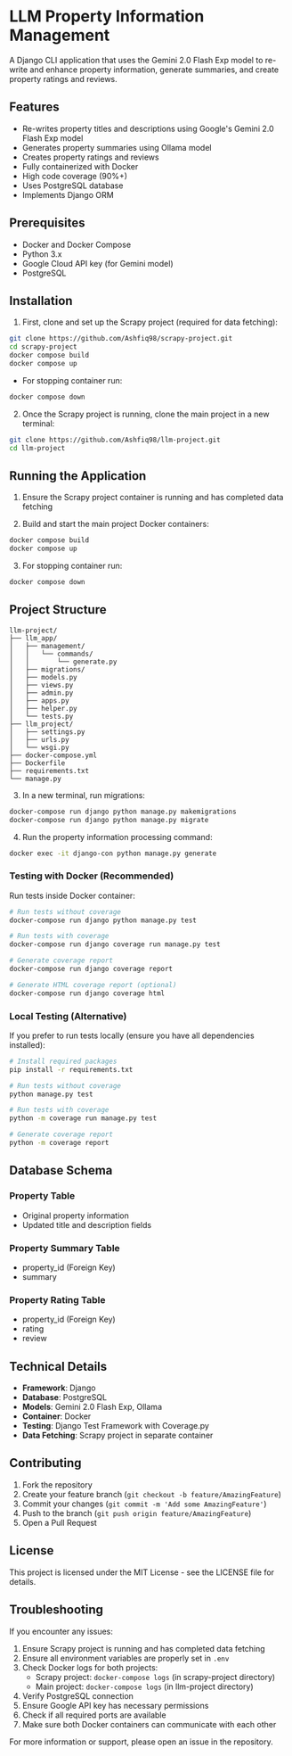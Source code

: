 # LLM Property Information Management

A Django CLI application that uses the Gemini 2.0 Flash Exp model to re-write and enhance property information, generate summaries, and create property ratings and reviews.

## Features

- Re-writes property titles and descriptions using Google's Gemini 2.0 Flash Exp model
- Generates property summaries using Ollama model
- Creates property ratings and reviews
- Fully containerized with Docker
- High code coverage (90%+)
- Uses PostgreSQL database
- Implements Django ORM

## Prerequisites

- Docker and Docker Compose
- Python 3.x
- Google Cloud API key (for Gemini model)
- PostgreSQL

## Installation

1. First, clone and set up the Scrapy project (required for data fetching):
```bash
git clone https://github.com/Ashfiq98/scrapy-project.git
cd scrapy-project
docker compose build
docker compose up
```
 * For stopping container run:
```bash
docker compose down
```

2. Once the Scrapy project is running, clone the main project in a new terminal:
```bash
git clone https://github.com/Ashfiq98/llm-project.git
cd llm-project
```


## Running the Application

1. Ensure the Scrapy project container is running and has completed data fetching

2. Build and start the main project Docker containers:
```bash
docker compose build
docker compose up
```
3. For stopping container run:
```bash
docker compose down
```
## Project Structure

```
llm-project/
├── llm_app/
│   ├── management/
│   │   └── commands/
│   │       └── generate.py
│   ├── migrations/
│   ├── models.py
│   ├── views.py
│   ├── admin.py
│   ├── apps.py
│   ├── helper.py
│   └── tests.py
├── llm_project/
│   ├── settings.py
│   ├── urls.py
│   └── wsgi.py
├── docker-compose.yml
├── Dockerfile
├── requirements.txt
└── manage.py
```

3. In a new terminal, run migrations:
```bash
docker-compose run django python manage.py makemigrations
docker-compose run django python manage.py migrate
```

4. Run the property information processing command:
```bash
docker exec -it django-con python manage.py generate
```

### Testing with Docker (Recommended)
Run tests inside Docker container:
```bash
# Run tests without coverage
docker-compose run django python manage.py test

# Run tests with coverage
docker-compose run django coverage run manage.py test

# Generate coverage report
docker-compose run django coverage report

# Generate HTML coverage report (optional)
docker-compose run django coverage html
```

### Local Testing (Alternative)
If you prefer to run tests locally (ensure you have all dependencies installed):
```bash
# Install required packages
pip install -r requirements.txt

# Run tests without coverage
python manage.py test

# Run tests with coverage
python -m coverage run manage.py test

# Generate coverage report
python -m coverage report
```

## Database Schema

### Property Table
- Original property information
- Updated title and description fields

### Property Summary Table
- property_id (Foreign Key)
- summary

### Property Rating Table
- property_id (Foreign Key)
- rating
- review

## Technical Details

- **Framework**: Django
- **Database**: PostgreSQL
- **Models**: Gemini 2.0 Flash Exp, Ollama
- **Container**: Docker
- **Testing**: Django Test Framework with Coverage.py
- **Data Fetching**: Scrapy project in separate container

## Contributing

1. Fork the repository
2. Create your feature branch (`git checkout -b feature/AmazingFeature`)
3. Commit your changes (`git commit -m 'Add some AmazingFeature'`)
4. Push to the branch (`git push origin feature/AmazingFeature`)
5. Open a Pull Request

## License

This project is licensed under the MIT License - see the LICENSE file for details.

## Troubleshooting

If you encounter any issues:

1. Ensure Scrapy project is running and has completed data fetching
2. Ensure all environment variables are properly set in `.env`
3. Check Docker logs for both projects:
   - Scrapy project: `docker-compose logs` (in scrapy-project directory)
   - Main project: `docker-compose logs` (in llm-project directory)
4. Verify PostgreSQL connection
5. Ensure Google API key has necessary permissions
6. Check if all required ports are available
7. Make sure both Docker containers can communicate with each other

For more information or support, please open an issue in the repository.